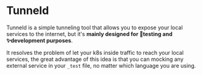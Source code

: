 # Tunneld

Tunneld is a simple tunneling tool that allows you to expose your local services to the internet,
but it's **mainly designed for 🌟testing and ✨development purposes**.

It resolves the problem of let your k8s inside traffic to reach your local services, the great
advantage of this idea is that you can mocking any external service in your `_test` file, no matter
which language you are using.

